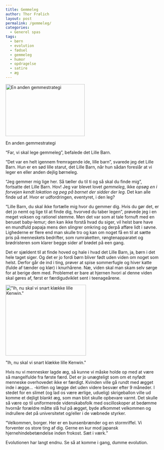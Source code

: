 ```yaml
---
title: Gemmeleg
author: Thor Frølich
layout: post
permalink: /gemmeleg/
categories:
  - Generel spas
tags:
  - børn
  - evolution
  - fødsel
  - gemmeleg
  - humor
  - opdragelse
  - satire
  - æg
---
```

<div id="attachment_483" class="wp-caption alignright" style="width: 270px">
  <img class="size-full wp-image-483" title="Struds gemmer sig" src="http://www.abekat.net/wp-content/images/ostrichhiding.jpg" alt="En anden gemmestrategi" width="260" height="171" /><p class="wp-caption-text">
    En anden gemmestrategi
  </p>
</div>

“Far, vi skal lege gemmeleg”, befalede det Lille Barn.

“Det var en helt igennem fremragende ide, lille barn”, svarede jeg det Lille Barn. Hun er en sød lille starut, det Lille Barn, når hun sådan foreslår at vi leger en eller anden dejlig børneleg.

“Jeg gemmer mig lige her. Så tæller du til ti og så skal du finde mig”, fortsatte det Lille Barn. Hov! Jeg var blevet lovet *gemmeleg*, ikke *opsøg en i forvejen kendt lokation og peg på barnet der sidder der leg*. Det kan alle finde ud af. Hvor er udfordringen, eventyret, i den leg?

<!--more-->

“Lille Barn, du skal ikke fortælle mig hvor du gemmer dig. Hvis du gør det, er det jo nemt og lige til at finde dig, hvorved du taber legen”, prøvede jeg i en meget voksen og rationel stemme. Men det var som at tale fornuft med en beruset baby-lemur; den kan ikke forstå hvad du siger, vil helst bare have en mundfuld papaja mens den slingrer omkring og derpå afføre lidt i søvne. Lighederne er flere end man skulle tro og kan om noget få en til at sætte pris på menneskets bedrifter, som rumraketten, røngtenapparatet og brødristeren som klarer begge sider af brødet på een gang.

Det er sjældent til at finde hoved og hale i hvad det Lille Barn, ja, børn i det hele taget siger. Og det er jo fordi børn bliver født uden viden om noget som helst. Derfor går de ind i ting, prøver at spise sommerfugle og hiver katte (fulde af tænder og klør) i knurhårene. Næ, viden skal man skam selv sørge for at berige dem med. Problemet er bare at hjernen hvori al denne viden skal gøres af, først er færdigudviklet sent i teenageårene.

<div id="attachment_490" class="wp-caption alignleft" style="width: 274px">
  <img class="size-full wp-image-490" title="Menneske-æg" src="http://www.abekat.net/wp-content/images/human_egg.jpg" alt="&quot;Ih, nu skal vi snart klække lille Kenwin.&quot;" width="264" height="233" /><p class="wp-caption-text">
    "Ih, nu skal vi snart klække lille Kenwin."
  </p>
</div>

Hvis nu vi mennesker lagde æg, så kunne vi måske holde op med at være så mangelfulde fra første færd. Det er jo unægteligt som om et nyfødt menneske overhovedet ikke er færdigt. Kvinden ville gå rundt med ægget inde i ægge… -kirtlen og lægge det uden videre besvær efter 9 måneder. I stedet for en slimet (og lad os være ærlige, uduelig) skrigeballon ville ud komme et dejligt blankt æg, som man blot skulle opbevare varmt. Det skulle så være op til uniformerede videnskabsfolk med oscilloskoper at bedømme hvornår forældre måtte slå hul på ægget, byde afkommet velkommen og indrullere det på universitetet og/eller i de væbnede styrker.

“Velkommen, borger. Her er en bunsenbrænder og en stormriffel. Vi forventer os store ting af dig. Gerne en kur mod japansk hjernehindebetændelse inden frokost. Sæt i værk.”

Evolutionen har langt endnu. Se så at komme i gang, dumme evolution.
